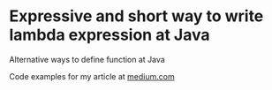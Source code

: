 # Expressive and short way to write lambda expression at Java
Alternative ways to define function at Java

Code examples for my article at [medium.com](www.medium.com/p/39b860aee9dd)
